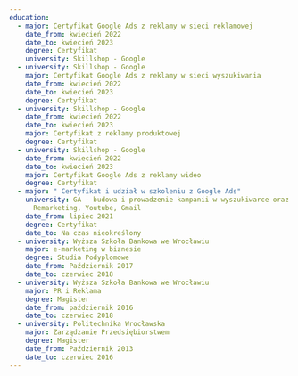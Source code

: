 ```yaml
---
education:
  - major: Certyfikat Google Ads z reklamy w sieci reklamowej
    date_from: kwiecień 2022
    date_to: kwiecień 2023
    degree: Certyfikat
    university: Skillshop - Google
  - university: Skillshop - Google
    major: Certyfikat Google Ads z reklamy w sieci wyszukiwania
    date_from: kwiecień 2022
    date_to: kwiecień 2023
    degree: Certyfikat
  - university: Skillshop - Google
    date_from: kwiecień 2022
    date_to: kwiecień 2023
    major: Certyfikat z reklamy produktowej
    degree: Certyfikat
  - university: Skillshop - Google
    date_from: kwiecień 2022
    date_to: kwiecień 2023
    major: Certyfikat Google Ads z reklamy wideo
    degree: Certyfikat
  - major: " Certyfikat i udział w szkoleniu z Google Ads"
    university: GA - budowa i prowadzenie kampanii w wyszukiwarce oraz Display,
      Remarketing, Youtube, Gmail
    date_from: lipiec 2021
    degree: Certyfikat
    date_to: Na czas nieokreślony
  - university: Wyższa Szkoła Bankowa we Wrocławiu
    major: e-marketing w biznesie
    degree: Studia Podyplomowe
    date_from: Październik 2017
    date_to: czerwiec 2018
  - university: Wyższa Szkoła Bankowa we Wrocławiu
    major: PR i Reklama
    degree: Magister
    date_from: październik 2016
    date_to: czerwiec 2018
  - university: Politechnika Wrocławska
    major: Zarządzanie Przedsiębiorstwem
    degree: Magister
    date_from: Październik 2013
    date_to: czerwiec 2016
---
```


